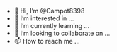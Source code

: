 - 👋 Hi, I’m @Campot8398
- 👀 I’m interested in ...
- 🌱 I’m currently learning ...
- 💞️ I’m looking to collaborate on ...
- 📫 How to reach me ...

<!---
Campot8398/Campot8398 is a ✨ special ✨ repository because its `README.md` (this file) appears on your GitHub profile.
You can click the Preview link to take a look at your changes.
--->
